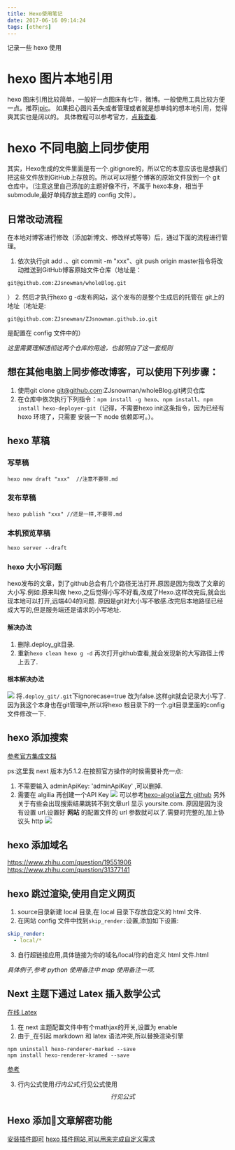 ```yaml
---
title: Hexo使用笔记
date: 2017-06-16 09:14:24
tags: [others]
---
```


记录一些 hexo 使用<!-- more -->

# hexo 图片本地引用
hexo 图床引用比较简单，一般好一点图床有七牛，微博。一般使用工具比较方便一点。推荐[ipic](https://toolinbox.net/iPic/)。
如果担心图片丢失或者管理或者就是想单纯的想本地引用，觉得爽其实也是阔以的。
具体教程可以参考官方，[点我查看](https://hexo.io/zh-cn/docs/asset-folders.html).


# hexo 不同电脑上同步使用

其实，Hexo生成的文件里面是有一个.gitignore的，所以它的本意应该也是想我们把这些文件放到GitHub上存放的。所以可以将整个博客的原始文件放到一个 git 仓库中。（注意这里自己添加的主题好像不行，不属于 hexo本身，相当于 submodule,最好单纯存放主题的 config 文件）。

## 日常改动流程
在本地对博客进行修改（添加新博文、修改样式等等）后，通过下面的流程进行管理。

1. 依次执行git add .、git commit -m "xxx"、git push origin master指令将改动推送到GitHub博客原始文件仓库（地址是：
```
git@github.com:ZJsnowman/wholeBlog.git
```
）
2. 然后才执行hexo g -d发布网站，这个发布的是整个生成后的托管在 git上的地址（地址是:
```
git@github.com:ZJsnowman/ZJsnowman.github.io.git
```
 是配置在 config 文件中的）

*这里需要理解透彻这两个仓库的用途，也就明白了这一套规则*

## 想在其他电脑上同步修改博客，可以使用下列步骤：

1. 使用git clone git@github.com:ZJsnowman/wholeBlog.git拷贝仓库
2. 在仓库中依次执行下列指令：`npm install -g hexo`、`npm install`、`npm install hexo-deployer-git`（记得，不需要hexo init这条指令，因为已经有 hexo 环境了，只需要
安装一下 node 依赖即可。）。

## hexo 草稿
### 写草稿
```
hexo new draft "xxx"  //注意不要带.md
```

### 发布草稿

```
hexo publish "xxx" //还是一样,不要带.md
```

### 本机预览草稿
```
hexo server --draft
```

### hexo 大小写问题
hexo发布的文章，到了github总会有几个路径无法打开.原因是因为我改了文章的大小写.例如:原来叫做
hexo,之后觉得小写不好看,改成了Hexo.这样改完后,就会出现本地可以打开,远端404的问题.
原因是git对大小写不敏感.改完后本地路径已经成大写的,但是服务端还是请求的小写地址.

#### 解决办法
1. 删除.deploy_git目录.
2. 重新`hexo clean hexo g -d`
再次打开github查看,就会发现新的大写路径上传上去了.

#### 根本解决办法
![](https://blog-image-1257302654.cos.ap-guangzhou.myqcloud.com/2018-08-24-043451.jpg)
将`.deploy_git/.git`下ignorecase=true 改为false.这样git就会记录大小写了.
因为我这个本身也在git管理中,所以将hexo 根目录下的一个.git目录里面的config文件修改一下.

## hexo 添加搜索
[参考官方集成文档](http://theme-next.iissnan.com/third-party-services.html#search-system)

 ps:这里我 next 版本为5.1.2.在按照官方操作的时候需要补充一点:
 1. 不需要输入 adminApiKey: 'adminApiKey' ,可以删掉.
 2. 需要在 algilia 再创建一个API Key ![](https://blog-image-1257302654.cos.ap-guangzhou.myqcloud.com/2018-08-24-43512.jpg)
 可以参考[hexo-algolia官方 github](https://github.com/oncletom/hexo-algolia)
另外关于有些会出现搜索结果跳转不到文章url 显示 yoursite.com.
原因是因为没有设置 url.设置好 **网站** 的配置文件的 url 参数就可以了.需要时完整的,加上协议头 http
![](https://blog-image-1257302654.cos.ap-guangzhou.myqcloud.com/2018-08-24-043631.jpg)

## hexo 添加域名
https://www.zhihu.com/question/19551906
https://www.zhihu.com/question/31377141

## hexo 跳过渲染,使用自定义网页
1. source目录新建 local 目录,在 local 目录下存放自定义的 html 文件.
2. 在网站 config 文件中找到`skip_render:`设置,添加如下设置:
```yml
skip_render:
  - local/*
```
3. 自行超链接应用,具体链接为你的域名/local/你的自定义 html 文件.html

*具体例子,参考 python 使用备注中 map 使用备注一项.*


## Next 主题下通过 Latex 插入数学公式
[在线 Latex](https://www.codecogs.com/latex/eqneditor.php?lang=zh-cn)
1. 在 next 主题配置文件中有个mathjax的开关,设置为 enable
2. 由于`_`在引起 markdown 和 latex 语法冲突,所以替换渲染引擎
```
npm uninstall hexo-renderer-marked --save
npm install hexo-renderer-kramed --save
```
[参考](http://luodian.ink/2018-03-04/Next%E4%B8%BB%E9%A2%98%E4%B8%8BMathJax%E4%B8%8EMarkdown%E4%B8%8D%E5%85%BC%E5%AE%B9%E9%97%AE%E9%A2%98/)

3. 行内公式使用${行内公式}$,行见公式使用$${行见公式}$$

## Hexo 添加文章解密功能
[安装插件即可](https://github.com/MikeCoder/hexo-blog-encrypt/blob/master/ReadMe.zh.md)
[hexo 插件网站,可以用来完成自定义需求](https://hexo.io/plugins/index.html)
